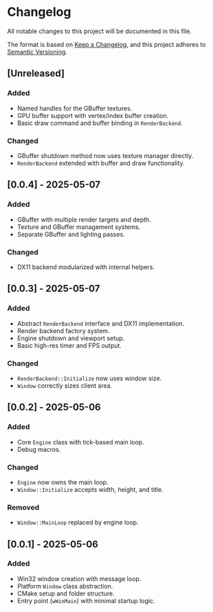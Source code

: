# Changelog

All notable changes to this project will be documented in this file.

The format is based on [Keep a Changelog](https://keepachangelog.com/en/1.1.0/),
and this project adheres to [Semantic Versioning](https://semver.org/spec/v2.0.0.html).

## [Unreleased]

### Added

- Named handles for the GBuffer textures.
- GPU buffer support with vertex/index buffer creation.
- Basic draw command and buffer binding in `RenderBackend`.

### Changed

- GBuffer shutdown method now uses texture manager directly.
- `RenderBackend` extended with buffer and draw functionality.

## [0.0.4] - 2025-05-07

### Added

- GBuffer with multiple render targets and depth.
- Texture and GBuffer management systems.
- Separate GBuffer and lighting passes.

### Changed

- DX11 backend modularized with internal helpers.

## [0.0.3] - 2025-05-07

### Added

- Abstract `RenderBackend` interface and DX11 implementation.
- Render backend factory system.
- Engine shutdown and viewport setup.
- Basic high-res timer and FPS output.

### Changed

- `RenderBackend::Initialize` now uses window size.
- `Window` correctly sizes client area.

## [0.0.2] - 2025-05-06

### Added

- Core `Engine` class with tick-based main loop.
- Debug macros.

### Changed

- `Engine` now owns the main loop.
- `Window::Initialize` accepts width, height, and title.

### Removed

- `Window::MainLoop` replaced by engine loop.

## [0.0.1] - 2025-05-06

### Added

- Win32 window creation with message loop.
- Platform `Window` class abstraction.
- CMake setup and folder structure.
- Entry point (`wWinMain`) with minimal startup logic.
